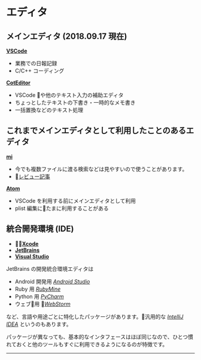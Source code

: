 # エディタ

## メインエディタ (2018.09.17 現在)

[**VSCode**](https://code.visualstudio.com/)
- 業務での日報記録
- C/C++ コーディング

[**CotEditor**](https://coteditor.com/)
- VSCode や他のテキスト入力の補助エディタ
- ちょっとしたテキストの下書き・一時的なメモ書き
- 一括置換などのテキスト処理

## これまでメインエディタとして利用したことのあるエディタ

[**mi**](http://www.mimikaki.net/)
- 今でも複数ファイルに渡る検索などは見やすいので使うことがあります。
- [レビュー記事](http://serennz.sakura.ne.jp/sb/log/eid229.html)

[**Atom**](https://atom.io/)
- VSCode を利用する前にメインエディタとして利用
- plist 編集にたまに利用することがある

## 統合開発環境 (IDE)

- [**Xcode**](https://developer.apple.com/jp/xcode/)
- [**JetBrains**](https://www.jetbrains.com/)
- [**Visual Studio**](https://visualstudio.microsoft.com/)

JetBrains の開発統合環境エディタは

- Android 開発用 [*Android Studio*](https://developer.android.com/studio/)
- Ruby 用 [*RubyMine*](https://www.jetbrains.com/ruby/)
- Python 用 [*PyCharm*](https://www.jetbrains.com/pycharm/)
- ウェブ用 [*WebStorm*](https://www.jetbrains.com/webstorm/)

など、言語や用途ごとに特化したパッケージがあります。汎用的な [*IntelliJ IDEA*](https://www.jetbrains.com/idea/) というのもあります。

パッケージが異なっても、基本的なインタフェースはほぼ同じなので、ひとつ慣れておくと他のツールもすぐに利用できるようになるのが特徴です。

---
